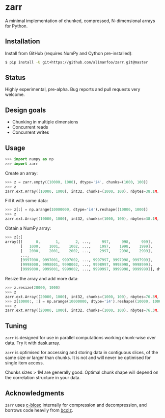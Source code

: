 # zarr

A minimal implementation of chunked, compressed, N-dimensional arrays for 
Python.

## Installation

Install from GitHub (requires NumPy and Cython pre-installed):

```bash
$ pip install -U git+https://github.com/alimanfoo/zarr.git@master
```

## Status

Highly experimental, pre-alpha. Bug reports and pull requests very welcome.

## Design goals

* Chunking in multiple dimensions
* Concurrent reads
* Concurrent writes

## Usage

```python
>>> import numpy as np
>>> import zarr

```

Create an array:

```python
>>> z = zarr.empty((10000, 1000), dtype='i4', chunks=(1000, 100))
>>> z
zarr.ext.Array((10000, 1000), int32, chunks=(1000, 100), nbytes=38.1M, cbytes=0, cname=blosclz, clevel=5, shuffle=1)

```

Fill it with some data:

```python
>>> z[:] = np.arange(10000000, dtype='i4').reshape((10000, 1000))
>>> z
zarr.ext.Array((10000, 1000), int32, chunks=(1000, 100), nbytes=38.1M, cbytes=2.0M, cratio=19.3, cname=blosclz, clevel=5, shuffle=1)

```

Obtain a NumPy array:

```python
>>> z[:]
array([[      0,       1,       2, ...,     997,     998,     999],
       [   1000,    1001,    1002, ...,    1997,    1998,    1999],
       [   2000,    2001,    2002, ...,    2997,    2998,    2999],
       ..., 
       [9997000, 9997001, 9997002, ..., 9997997, 9997998, 9997999],
       [9998000, 9998001, 9998002, ..., 9998997, 9998998, 9998999],
       [9999000, 9999001, 9999002, ..., 9999997, 9999998, 9999999]], dtype=int32)

```

Resize the array and add more data:

```python
>>> z.resize(20000, 1000)
>>> z
zarr.ext.Array((20000, 1000), int32, chunks=(1000, 100), nbytes=76.3M, cbytes=2.0M, cratio=38.5, cname=blosclz, clevel=5, shuffle=1)
>>> z[10000:, :] = np.arange(10000000, dtype='i4').reshape((10000, 1000))
>>> z
zarr.ext.Array((20000, 1000), int32, chunks=(1000, 100), nbytes=76.3M, cbytes=4.0M, cratio=19.3, cname=blosclz, clevel=5, shuffle=1)

```

## Tuning

``zarr`` is designed for use in parallel computations working chunk-wise 
over data. Try it with [dask.array](http://dask.pydata.org/en/latest/array.html).

``zarr`` is optimised for accessing and storing data in contiguous slices, 
of the same size or larger than chunks. It is not and will never be 
optimised for single item access. 

Chunks sizes > 1M are generally good. Optimal chunk shape will depend on 
the correlation structure in your data.

## Acknowledgments

``zarr`` uses [c-blosc](https://github.com/Blosc/c-blosc) internally for 
compression and decompression, and borrows code heavily from 
[bcolz](http://bcolz.blosc.org/).
